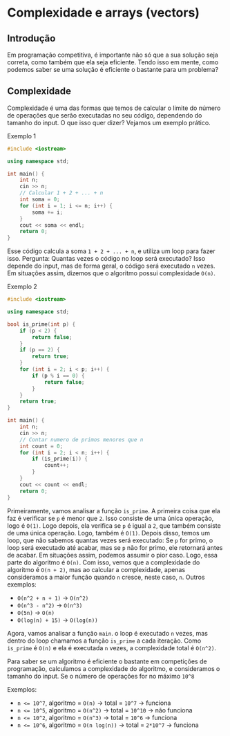 # Complexidade e arrays (vectors)

## Introdução

Em programação competitiva, é importante não só que a sua solução seja correta, como também que ela seja eficiente.
Tendo isso em mente, como podemos saber se uma solução é eficiente o bastante para um problema?

## Complexidade

Complexidade é uma das formas que temos de calcular o limite do número de operações que serão executadas no seu código, dependendo do tamanho do input.
O que isso quer dizer? Vejamos um exemplo prático.

Exemplo 1
```cpp
#include <iostream>

using namespace std;

int main() {
    int n;
    cin >> n;
    // Calcular 1 + 2 + ... + n
    int soma = 0;
    for (int i = 1; i <= n; i++) {
        soma += i;
    }
    cout << soma << endl;
    return 0;
}
```

Esse código calcula a soma `1 + 2 + ... + n`, e utiliza um loop para fazer isso. Pergunta: Quantas vezes o código no loop será executado?
Isso depende do input, mas de forma geral, o código será executado `n` vezes.
Em situações assim, dizemos que o algoritmo possui complexidade `O(n)`.

Exemplo 2
```cpp
#include <iostream>

using namespace std;

bool is_prime(int p) {
    if (p < 2) {
        return false;
    }
    if (p == 2) {
        return true;
    }
    for (int i = 2; i < p; i++) {
        if (p % i == 0) {
            return false;
        }
    }
    return true;
}

int main() {
    int n;
    cin >> n;
    // Contar numero de primos menores que n
    int count = 0;
    for (int i = 2; i < n; i++) {
        if (is_prime(i)) {
            count++;
        }
    }
    cout << count << endl;
    return 0;
}
```

Primeiramente, vamos analisar a função `is_prime`. A primeira coisa que ela faz é verificar se `p` é menor que `2`. Isso consiste de uma única operação, logo é `O(1)`. Logo depois, ela verifica se `p` é igual a `2`, que também consiste de uma única operação. Logo, também é `O(1)`.
Depois disso, temos um loop, que não sabemos quantas vezes será executado: Se `p` for primo, o loop será executado até acabar, mas se `p` não for primo, ele retornará antes de acabar. Em situações assim, podemos assumir o pior caso. Logo, essa parte do algoritmo é `O(n)`.
Com isso, vemos que a complexidade do algoritmo é `O(n + 2)`, mas ao calcular a complexidade, apenas consideramos a maior função quando `n` cresce, neste caso, `n`.
Outros exemplos: 
- `O(n^2 + n + 1)` -> `O(n^2)`
- `O(n^3 - n^2)` -> `O(n^3)`
- `O(5n)` -> `O(n)`
- `O(log(n) + 15)` -> `O(log(n))`

Agora, vamos analisar a função `main`. o loop é executado `n` vezes, mas dentro do loop chamamos a função `is_prime` a cada iteração. Como `is_prime` é `O(n)` e ela é executada `n` vezes, a complexidade total é `O(n^2)`.

Para saber se um algoritmo é eficiente o bastante em competições de programação, calculamos a complexidade do algoritmo, e consideramos o tamanho do input. Se o número de operações for no máximo `10^8`

Exemplos:
- `n <= 10^7`, algoritmo = `O(n)` -> total = `10^7` -> funciona
- `n <= 10^5`, algoritmo = `O(n^2)` -> total = `10^10` -> não funciona
- `n <= 10^2`, algoritmo = `O(n^3)` -> total = `10^6` -> funciona
- `n <= 10^6`, algoritmo = `O(n log(n))` -> total = `2*10^7` -> funciona
